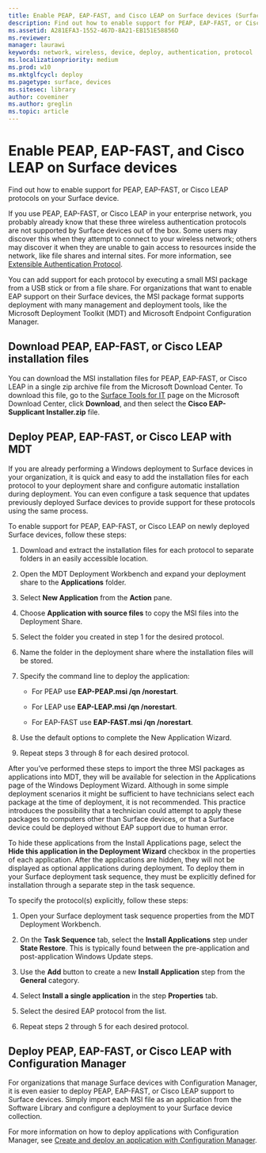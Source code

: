 ```yaml
---
title: Enable PEAP, EAP-FAST, and Cisco LEAP on Surface devices (Surface)
description: Find out how to enable support for PEAP, EAP-FAST, or Cisco LEAP protocols on your Surface device.
ms.assetid: A281EFA3-1552-467D-8A21-EB151E58856D
ms.reviewer: 
manager: laurawi
keywords: network, wireless, device, deploy, authentication, protocol
ms.localizationpriority: medium
ms.prod: w10
ms.mktglfcycl: deploy
ms.pagetype: surface, devices
ms.sitesec: library
author: coveminer
ms.author: greglin
ms.topic: article
---
```


# Enable PEAP, EAP-FAST, and Cisco LEAP on Surface devices

Find out how to enable support for PEAP, EAP-FAST, or Cisco LEAP protocols on your Surface device.

If you use PEAP, EAP-FAST, or Cisco LEAP in your enterprise network, you probably already know that these three wireless authentication protocols are not supported by Surface devices out of the box. Some users may discover this when they attempt to connect to your wireless network; others may discover it when they are unable to gain access to resources inside the network, like file shares and internal sites. For more information, see [Extensible Authentication Protocol](/windows-server/networking/technologies/extensible-authentication-protocol/network-access).

You can add support for each protocol by executing a small MSI package from a USB stick or from a file share. For organizations that want to enable EAP support on their Surface devices, the MSI package format supports deployment with many management and deployment tools, like the Microsoft Deployment Toolkit (MDT) and Microsoft Endpoint Configuration Manager.

## <a href="" id="download-peap--eap-fast--or-cisco-leap-installation-files--"></a>Download PEAP, EAP-FAST, or Cisco LEAP installation files

You can download the MSI installation files for PEAP, EAP-FAST, or Cisco LEAP in a single zip archive file from the Microsoft Download Center. To download this file, go to the [Surface Tools for IT](https://www.microsoft.com/download/details.aspx?id=46703) page on the Microsoft Download Center, click **Download**, and then select the **Cisco EAP-Supplicant Installer.zip** file.

## Deploy PEAP, EAP-FAST, or Cisco LEAP with MDT

If you are already performing a Windows deployment to Surface devices in your organization, it is quick and easy to add the installation files for each protocol to your deployment share and configure automatic installation during deployment. You can even configure a task sequence that updates previously deployed Surface devices to provide support for these protocols using the same process.

To enable support for PEAP, EAP-FAST, or Cisco LEAP on newly deployed Surface devices, follow these steps:

1. Download and extract the installation files for each protocol to separate folders in an easily accessible location.

2. Open the MDT Deployment Workbench and expand your deployment share to the **Applications** folder.

3. Select **New Application** from the **Action** pane.

4. Choose **Application with source files** to copy the MSI files into the Deployment Share.

5. Select the folder you created in step 1 for the desired protocol.

6. Name the folder in the deployment share where the installation files will be stored.

7. Specify the command line to deploy the application:

    - For PEAP use **EAP-PEAP.msi /qn /norestart**.

    - For LEAP use **EAP-LEAP.msi /qn /norestart**.

    - For EAP-FAST use **EAP-FAST.msi /qn /norestart**.

8. Use the default options to complete the New Application Wizard.

9. Repeat steps 3 through 8 for each desired protocol.

After you’ve performed these steps to import the three MSI packages as applications into MDT, they will be available for selection in the Applications page of the Windows Deployment Wizard. Although in some simple deployment scenarios it might be sufficient to have technicians select each package at the time of deployment, it is not recommended. This practice introduces the possibility that a technician could attempt to apply these packages to computers other than Surface devices, or that a Surface device could be deployed without EAP support due to human error.

To hide these applications from the Install Applications page, select the **Hide this application in the Deployment Wizard** checkbox in the properties of each application. After the applications are hidden, they will not be displayed as optional applications during deployment. To deploy them in your Surface deployment task sequence, they must be explicitly defined for installation through a separate step in the task sequence.

To specify the protocol(s) explicitly, follow these steps:

1. Open your Surface deployment task sequence properties from the MDT Deployment Workbench.

2. On the **Task Sequence** tab, select the **Install Applications** step under **State Restore**. This is typically found between the pre-application and post-application Windows Update steps.

3. Use the **Add** button to create a new **Install Application** step from the **General** category.

4. Select **Install a single application** in the step **Properties** tab.

5. Select the desired EAP protocol from the list.

6. Repeat steps 2 through 5 for each desired protocol.

## Deploy PEAP, EAP-FAST, or Cisco LEAP with Configuration Manager

For organizations that manage Surface devices with Configuration Manager, it is even easier to deploy PEAP, EAP-FAST, or Cisco LEAP support to Surface devices. Simply import each MSI file as an application from the Software Library and configure a deployment to your Surface device collection.

For more information on how to deploy applications with Configuration Manager,  see [Create and deploy an application with Configuration Manager](/mem/configmgr/apps/get-started/create-and-deploy-an-application.md).
